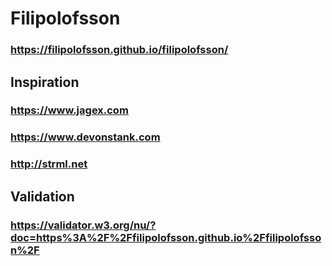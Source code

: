 # Filipolofsson
### https://filipolofsson.github.io/filipolofsson/
## Inspiration
### https://www.jagex.com
### https://www.devonstank.com
### http://strml.net
## Validation
### https://validator.w3.org/nu/?doc=https%3A%2F%2Ffilipolofsson.github.io%2Ffilipolofsson%2F
